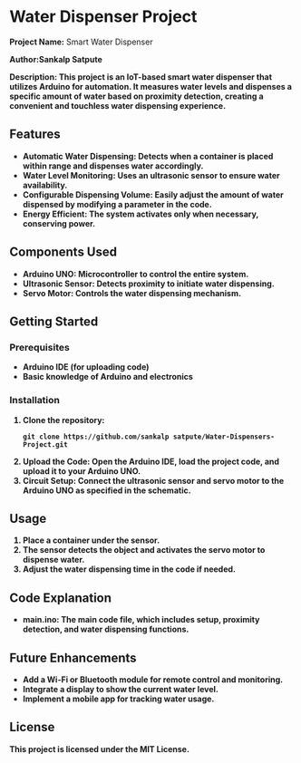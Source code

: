 <!DOCTYPE html>
<html lang="en">
<head>
    <meta charset="UTF-8">
    <meta name="viewport" content="width=device-width, initial-scale=1.0">
    
</head>
<body>

<h1>Water Dispenser Project</h1>

<p><strong>Project Name:</strong> Smart Water Dispenser</p>
<p><strong>Author:</strength>Sankalp Satpute</p>
<p><strong>Description:</strong> This project is an IoT-based smart water dispenser that utilizes Arduino for automation. It measures water levels and dispenses a specific amount of water based on proximity detection, creating a convenient and touchless water dispensing experience.</p>

<h2>Features</h2>
<ul>
    <li><strong>Automatic Water Dispensing:</strong> Detects when a container is placed within range and dispenses water accordingly.</li>
    <li><strong>Water Level Monitoring:</strong> Uses an ultrasonic sensor to ensure water availability.</li>
    <li><strong>Configurable Dispensing Volume:</strong> Easily adjust the amount of water dispensed by modifying a parameter in the code.</li>
    <li><strong>Energy Efficient:</strong> The system activates only when necessary, conserving power.</li>
</ul>

<h2>Components Used</h2>
<ul>
    <li><strong>Arduino UNO:</strong> Microcontroller to control the entire system.</li>
    <li><strong>Ultrasonic Sensor:</strong> Detects proximity to initiate water dispensing.</li>
    <li><strong>Servo Motor:</strong> Controls the water dispensing mechanism.</li>
</ul>

<h2>Getting Started</h2>

<h3>Prerequisites</h3>
<ul>
    <li>Arduino IDE (for uploading code)</li>
    <li>Basic knowledge of Arduino and electronics</li>
</ul>

<h3>Installation</h3>
<ol>
    <li><strong>Clone the repository:</strong>
        <pre><code>git clone https://github.com/sankalp satpute/Water-Dispensers-Project.git</code></pre>
    </li>
    <li><strong>Upload the Code:</strong> Open the Arduino IDE, load the project code, and upload it to your Arduino UNO.</li>
    <li><strong>Circuit Setup:</strong> Connect the ultrasonic sensor and servo motor to the Arduino UNO as specified in the schematic.</li>
</ol>

<h2>Usage</h2>
<ol>
    <li>Place a container under the sensor.</li>
    <li>The sensor detects the object and activates the servo motor to dispense water.</li>
    <li>Adjust the water dispensing time in the code if needed.</li>
</ol>

<h2>Code Explanation</h2>
<ul>
    <li><strong>main.ino:</strong> The main code file, which includes setup, proximity detection, and water dispensing functions.</li>
</ul>

<h2>Future Enhancements</h2>
<ul>
    <li>Add a Wi-Fi or Bluetooth module for remote control and monitoring.</li>
    <li>Integrate a display to show the current water level.</li>
    <li>Implement a mobile app for tracking water usage.</li>
</ul>

<h2>License</h2>
<p>This project is licensed under the MIT License.</p>

</body>
</html>
